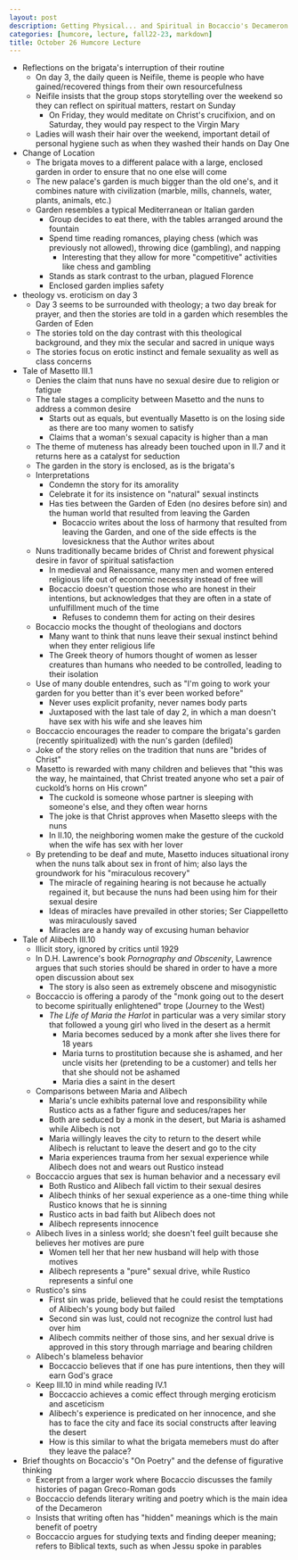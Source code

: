 ```yaml
---
layout: post
description: Getting Physical... and Spiritual in Bocaccio's Decameron Day 3
categories: [humcore, lecture, fall22-23, markdown]
title: October 26 Humcore Lecture
---
```


- Reflections on the brigata's interruption of their routine
    - On day 3, the daily queen is Neifile, theme is people who have gained/recovered things from their own resourcefulness
    - Neifile insists that the group stops storytelling over the weekend so they can reflect on spiritual matters, restart on Sunday
        - On Friday, they would meditate on Christ's crucifixion, and on Saturday, they would pay respect to the Virgin Mary
    - Ladies will wash their hair over the weekend, important detail of personal hygiene such as when they washed their hands on Day One
- Change of Location
    - The brigata moves to a different palace with a large, enclosed garden in order to ensure that no one else will come
    - The new palace's garden is much bigger than the old one's, and it combines nature with civilization (marble, mills, channels, water, plants, animals, etc.)
    - Garden resembles a typical Mediterranean or Italian garden
        - Group decides to eat there, with the tables arranged around the fountain
        - Spend time reading romances, playing chess (which was previously not allowed), throwing dice (gambling), and napping
            - Interesting that they allow for more "competitive" activities like chess and gambling
        - Stands as stark contrast to the urban, plagued Florence
        - Enclosed garden implies safety
- theology vs. eroticism on day 3
    - Day 3 seems to be surrounded with theology; a two day break for prayer, and then the stories are told in a garden which resembles the Garden of Eden
    - The stories told on the day contrast with this theological background, and they mix the secular and sacred in unique ways
    - The stories focus on erotic instinct and female sexuality as well as class concerns
- Tale of Masetto III.1
    - Denies the claim that nuns have no sexual desire due to religion or fatigue
    - The tale stages a complicity between Masetto and the nuns to address a common desire
        - Starts out as equals, but eventually Masetto is on the losing side as there are too many women to satisfy
        - Claims that a woman's sexual capacity is higher than a man
    - The theme of muteness has already been touched upon in II.7 and it returns here as a catalyst for seduction
    - The garden in the story is enclosed, as is the brigata's
    - Interpretations
        - Condemn the story for its amorality
        - Celebrate it for its insistence on "natural" sexual instincts
        - Has ties between the Garden of Eden (no desires before sin) and the human world that resulted from leaving the Garden
            - Bocaccio writes about the loss of harmony that resulted from leaving the Garden, and one of the side effects is the lovesickness that the Author writes about
    - Nuns traditionally became brides of Christ and forewent physical desire in favor of spiritual satisfaction
        - In medieval and Renaissance, many men and women entered religious life out of economic necessity instead of free will
        - Bocaccio doesn't question those who are honest in their intentions, but acknowledges that they are often in a state of unfulfillment much of the time
            - Refuses to condemn them for acting on their desires
    - Bocaccio mocks the thought of theologians and doctors
        - Many want to think that nuns leave their sexual instinct behind when they enter religious life
        - The Greek theory of humors thought of women as lesser creatures than humans who needed to be controlled, leading to their isolation
    - Use of many double entendres, such as "I'm going to work your garden for you better than it's ever been worked before"
        - Never uses explicit profanity, never names body parts
        - Juxtaposed with the last tale of day 2, in which a man doesn't have sex with his wife and she leaves him
    - Boccaccio encourages the reader to compare the brigata's garden (recently spiritualized) with the nun's garden (defiled)
    - Joke of the story relies on the tradition that nuns are "brides of Christ"
    - Masetto is rewarded with many children and believes that "this was the way, he maintained, that Christ treated anyone who set a pair of cuckold’s horns on His crown”
        - The cuckold is someone whose partner is sleeping with someone's else, and they often wear horns
        - The joke is that Christ approves when Masetto sleeps with the nuns
        - In II.10, the neighboring women make the gesture of the cuckold when the wife has sex with her lover
    - By pretending to be deaf and mute, Masetto induces situational irony when the nuns talk about sex in front of him; also lays the groundwork for his "miraculous recovery"
        - The miracle of regaining hearing is not because he actually regained it, but because the nuns had been using him for their sexual desire
        - Ideas of miracles have prevailed in other stories; Ser Ciappelletto was miraculously saved
        - Miracles are a handy way of excusing human behavior
- Tale of Alibech III.10
    - Illicit story, ignored by critics until 1929
    - In D.H. Lawrence's book *Pornography and Obscenity*, Lawrence argues that such stories should be shared in order to have a more open discussion about sex
        - The story is also seen as extremely obscene and misogynistic
    - Boccaccio is offering a parody of the "monk going out to the desert to become spiritually enlightened" trope (Journey to the West)
        - *The Life of Maria the Harlot* in particular was a very similar story that followed a young girl who lived in the desert as a hermit
            - Maria becomes seduced by a monk after she lives there for 18 years
            - Maria turns to prostitution because she is ashamed, and her uncle visits her (pretending to be a customer) and tells her that she should not be ashamed
            - Maria dies a saint in the desert
    - Comparisons between Maria and Alibech
        - Maria's uncle exhibits paternal love and responsibility while Rustico acts as a father figure and seduces/rapes her
        - Both are seduced by a monk in the desert, but Maria is ashamed while Alibech is not
        - Maria willingly leaves the city to return to the desert while Alibech is reluctant to leave the desert and go to the city
        - Maria experiences trauma from her sexual experience while Alibech does not and wears out Rustico instead
    - Boccaccio argues that sex is human behavior and a necessary evil
        - Both Rustico and Alibech fall victim to their sexual desires
        - Alibech thinks of her sexual experience as a one-time thing while Rustico knows that he is sinning
        - Rustico acts in bad faith but Alibech does not
        - Alibech represents innocence
    - Alibech lives in a sinless world; she doesn't feel guilt because she believes her motives are pure
        - Women tell her that her new husband will help with those motives
        - Alibech represents a "pure" sexual drive, while Rustico represents a sinful one
    - Rustico's sins
        - First sin was pride, believed that he could resist the temptations of Alibech's young body but failed
        - Second sin was lust, could not recognize the control lust had over him
        - Alibech commits neither of those sins, and her sexual drive is approved in this story through marriage and bearing children
    - Alibech's blameless behavior
        - Boccaccio believes that if one has pure intentions, then they will earn God's grace
    - Keep III.10 in mind while reading IV.1
        - Boccaccio achieves a comic effect through merging eroticism and asceticism
        - Alibech's experience is predicated on her innocence, and she has to face the city and face its social constructs after leaving the desert
        - How is this similar to what the brigata memebers must do after they leave the palace?
- Brief thoughts on Bocaccio's "On Poetry" and the defense of figurative thinking
    - Excerpt from a larger work where Bocaccio discusses the family histories of pagan Greco-Roman gods
    - Boccaccio defends literary writing and poetry which is the main idea of the Decameron
    - Insists that writing often has "hidden" meanings which is the main benefit of poetry
    - Boccaccio argues for studying texts and finding deeper meaning; refers to Biblical texts, such as when Jessu spoke in parables